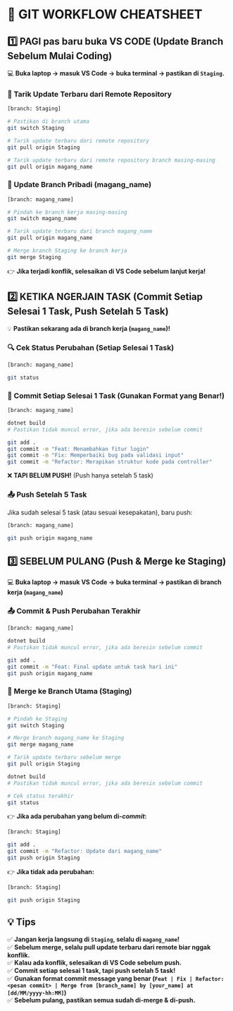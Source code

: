 # 📌 **GIT WORKFLOW CHEATSHEET**

## **1️⃣ PAGI pas baru buka VS CODE (Update Branch Sebelum Mulai Coding)**

💻 **Buka laptop → masuk VS Code → buka terminal → pastikan di `Staging`.**

### **🔄 Tarik Update Terbaru dari Remote Repository**

```sh
[branch: Staging]

# Pastikan di branch utama
git switch Staging

# Tarik update terbaru dari remote repository
git pull origin Staging

# Tarik update terbaru dari remote repository branch masing-masing
git pull origin magang_name
```

### **🔄 Update Branch Pribadi (magang_name)**

```sh
[branch: magang_name]

# Pindah ke branch kerja masing-masing
git switch magang_name

# Tarik update terbaru dari branch magang_name
git pull origin magang_name

# Merge branch Staging ke branch kerja
git merge Staging
```

👉 **Jika terjadi konflik, selesaikan di VS Code sebelum lanjut kerja!**

## **2️⃣ KETIKA NGERJAIN TASK (Commit Setiap Selesai 1 Task, Push Setelah 5 Task)**

💡 **Pastikan sekarang ada di branch kerja (`magang_name`)!**

### **🔍 Cek Status Perubahan (Setiap Selesai 1 Task)**

```sh
[branch: magang_name]

git status
```

### **📌 Commit Setiap Selesai 1 Task (Gunakan Format yang Benar!)**

```sh
[branch: magang_name]

dotnet build
# Pastikan tidak muncul error, jika ada beresin sebelum commit

git add .
git commit -m "Feat: Menambahkan fitur login"
git commit -m "Fix: Memperbaiki bug pada validasi input"
git commit -m "Refactor: Merapikan struktur kode pada controller"
```

❌ **TAPI BELUM PUSH!** (Push hanya setelah 5 task)

### **📤 Push Setelah 5 Task**

Jika sudah selesai 5 task (atau sesuai kesepakatan), baru push:

```sh
[branch: magang_name]

git push origin magang_name
```

## **3️⃣ SEBELUM PULANG (Push & Merge ke Staging)**

💻 **Buka laptop → masuk VS Code → buka terminal → pastikan di branch kerja (`magang_name`)**

### **📤 Commit & Push Perubahan Terakhir**

```sh
[branch: magang_name]

dotnet build
# Pastikan tidak muncul error, jika ada beresin sebelum commit

git add .
git commit -m "Feat: Final update untuk task hari ini"
git push origin magang_name
```

### **🔄 Merge ke Branch Utama (Staging)**

```sh
[branch: Staging]

# Pindah ke Staging
git switch Staging

# Merge branch magang_name ke Staging
git merge magang_name

# Tarik update terbaru sebelum merge
git pull origin Staging

dotnet build
# Pastikan tidak muncul error, jika ada beresin sebelum commit

# Cek status terakhir
git status
```

👉 **Jika ada perubahan yang belum di-<i>commit</i>:**

```sh
[branch: Staging]

git add .
git commit -m "Refactor: Update dari magang_name"
git push origin Staging
```

👉 **Jika tidak ada perubahan:**

```sh
[branch: Staging]

git push origin Staging
```

## **💡 Tips**

✅ **Jangan kerja langsung di `Staging`, selalu di `magang_name`!**  
✅ **Sebelum merge, selalu pull update terbaru dari remote biar nggak konflik.**  
✅ **Kalau ada konflik, selesaikan di VS Code sebelum push.**  
✅ **Commit setiap selesai 1 task, tapi push setelah 5 task!**  
✅ **Gunakan format commit message yang benar (`Feat | Fix | Refactor: <pesan commit> | Merge from [branch_name] by [your_name] at [dd/MM/yyyy-hh:MM]`)**  
✅ **Sebelum pulang, pastikan semua sudah di-merge & di-push.**